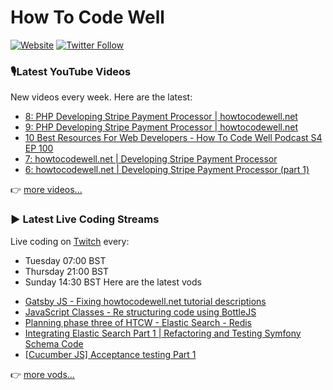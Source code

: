 # How To Code Well

[![Website](https://img.shields.io/twitch/status/howtocodewell?color=pink&label=LIVE%20CODING%20ON%20TWITCH&logoColor=%3D&style=for-the-badge)](https://howtocodewell.net/live)
[![Twitter Follow](https://img.shields.io/twitter/follow/howtocodewell?color=pink&logo=twitter&style=for-the-badge)](https://twitter.com/intent/follow?original_referer=https%3A%2F%2Fgithub.com%2Fhowtocodewell&screen_name=howtocodewell)


### 🎙️Latest YouTube Videos
New videos every week.  Here are the latest:
<!-- YOUTUBE-HTCW:START -->
- [8: PHP Developing Stripe Payment Processor | howtocodewell.net](https://www.youtube.com/watch?v=KAwCKj3hUfg)
- [9: PHP Developing Stripe Payment Processor | howtocodewell.net](https://www.youtube.com/watch?v=b3E5qtQ2u0k)
- [10 Best Resources For Web Developers - How To Code Well Podcast S4 EP 100](https://www.youtube.com/watch?v=vd8TjBEjF_k)
- [7: howtocodewell.net | Developing Stripe Payment Processor](https://www.youtube.com/watch?v=OrnPTr0cysY)
- [6: howtocodewell.net | Developing Stripe Payment Processor (part 1)](https://www.youtube.com/watch?v=JcMY-Vy9AG4)
<!-- YOUTUBE-HTCW:END -->

👉 [more videos...](https://youtube.com/howtocodewell)

### ▶️ Latest Live Coding Streams
Live coding on [Twitch](https://howtocodewell.net/live) every:
- Tuesday 07:00 BST
- Thursday 21:00 BST
- Sunday 14:30 BST
Here are the latest vods

<!-- YOUTUBE-HTCW-LIVE:START -->
- [Gatsby JS -  Fixing howtocodewell.net tutorial descriptions](https://www.youtube.com/watch?v=U6lYoxf3Rk0)
- [JavaScript Classes - Re structuring code using BottleJS](https://www.youtube.com/watch?v=H-mLVbVaGvE)
- [Planning phase three of HTCW - Elastic Search - Redis](https://www.youtube.com/watch?v=S-X1uZ6YmQg)
- [Integrating Elastic Search Part 1 | Refactoring and Testing Symfony Schema Code](https://www.youtube.com/watch?v=kNLDtJcMN4w)
- [[Cucumber JS] Acceptance testing Part 1](https://www.youtube.com/watch?v=91gPLe7ftRE)
<!-- YOUTUBE-HTCW-LIVE:END -->

👉 [more vods...](https://youtube.com/howtocodewelllive)